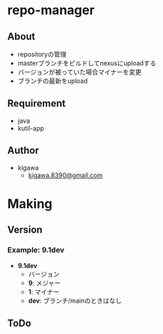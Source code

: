 # repo-manager

## About

* repositoryの管理
* masterブランチをビルドしてnexusにuploadする
* バージョンが被っていた場合マイナーを変更
* ブランチの最新をupload

## Requirement

* java
* kutil-app

## Author

* kigawa
    * kigawa.8390@gmail.com

# Making

## Version

### Example: 9.1dev

* **9.1dev**
    * バージョン
    * **9**: メジャー
    * **1**: マイナー
    * **dev**: ブランチ/mainのときはなし

## ToDo
